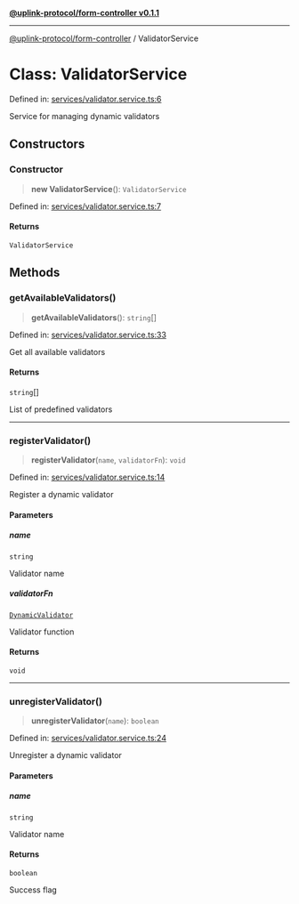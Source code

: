 [**@uplink-protocol/form-controller v0.1.1**](../README.md)

***

[@uplink-protocol/form-controller](../globals.md) / ValidatorService

# Class: ValidatorService

Defined in: [services/validator.service.ts:6](https://github.com/jmkcoder/uplink-protocol-form-controller/blob/8991786ca293392fbb1434d450f2a292fb340f1d/src/services/validator.service.ts#L6)

Service for managing dynamic validators

## Constructors

### Constructor

> **new ValidatorService**(): `ValidatorService`

Defined in: [services/validator.service.ts:7](https://github.com/jmkcoder/uplink-protocol-form-controller/blob/8991786ca293392fbb1434d450f2a292fb340f1d/src/services/validator.service.ts#L7)

#### Returns

`ValidatorService`

## Methods

### getAvailableValidators()

> **getAvailableValidators**(): `string`[]

Defined in: [services/validator.service.ts:33](https://github.com/jmkcoder/uplink-protocol-form-controller/blob/8991786ca293392fbb1434d450f2a292fb340f1d/src/services/validator.service.ts#L33)

Get all available validators

#### Returns

`string`[]

List of predefined validators

***

### registerValidator()

> **registerValidator**(`name`, `validatorFn`): `void`

Defined in: [services/validator.service.ts:14](https://github.com/jmkcoder/uplink-protocol-form-controller/blob/8991786ca293392fbb1434d450f2a292fb340f1d/src/services/validator.service.ts#L14)

Register a dynamic validator

#### Parameters

##### name

`string`

Validator name

##### validatorFn

[`DynamicValidator`](../type-aliases/DynamicValidator.md)

Validator function

#### Returns

`void`

***

### unregisterValidator()

> **unregisterValidator**(`name`): `boolean`

Defined in: [services/validator.service.ts:24](https://github.com/jmkcoder/uplink-protocol-form-controller/blob/8991786ca293392fbb1434d450f2a292fb340f1d/src/services/validator.service.ts#L24)

Unregister a dynamic validator

#### Parameters

##### name

`string`

Validator name

#### Returns

`boolean`

Success flag
